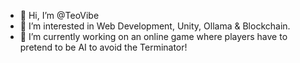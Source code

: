 - 👋 Hi, I’m @TeoVibe
- 👀 I’m interested in Web Development, Unity, Ollama & Blockchain.
- 🌱 I’m currently working on an online game where players have to pretend to be AI to avoid the Terminator!

<!---
TeoVibe/TeoVibe is a ✨ special ✨ repository because its `README.md` (this file) appears on your GitHub profile.
You can click the Preview link to take a look at your changes.
--->
